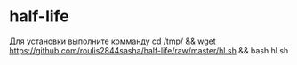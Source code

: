 # half-life

Для установки выполните комманду
cd /tmp/ && wget https://github.com/roulis2844sasha/half-life/raw/master/hl.sh && bash hl.sh 

